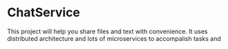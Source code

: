 # ChatService
This project will help you share files and text with convenience. It uses distributed architecture and lots of microservices to accompalish tasks and 
